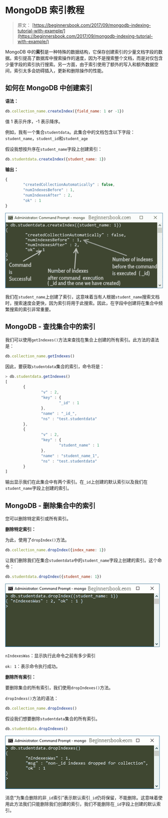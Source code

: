 # MongoDB 索引教程

> 原文： [https://beginnersbook.com/2017/09/mongodb-indexing-tutorial-with-example/](https://beginnersbook.com/2017/09/mongodb-indexing-tutorial-with-example/)

MongoDB 中的**索引**是一种特殊的数据结构，它保存创建索引的少量文档字段的数据。索引提高了数据库中搜索操作的速度，因为不是搜索整个文档，而是对仅包含少量字段的索引执行搜索。另一方面，由于索引使用了额外的写入和额外数据空间，索引太多会妨碍插入，更新和删除操作的性能。

## 如何在 MongoDB 中创建索引

**语法：**

```js
db.collection_name.createIndex({field_name: 1 or -1})
```

值 1 表示升序，-1 表示降序。

例如，我有一个集合`studentdata`。此集合中的文档包含以下字段：`student_name`，`student_id`和`student_age`

假设我想按升序在`student_name`字段上创建索引：

```js
db.studentdata.createIndex({student_name: 1})
```

**输出：**

```js
{
        "createdCollectionAutomatically" : false,
        "numIndexesBefore" : 1,
        "numIndexesAfter" : 2,
        "ok" : 1
}
```

![MongoDB create index](img/e72447552a10b2a820090df108f423b4.jpg)

我们在`student_name`上创建了索引，这意味着当有人根据`student_name`搜索文档时，搜索速度会更快，因为索引将用于此搜索。因此，在字段中创建将在集合中频繁搜索的索引非常重要。

## MongoDB - 查找集合中的索引

我们可以使用`getIndexes()`方法来查找在集合上创建的所有索引。此方法的语法是：

```js
db.collection_name.getIndexes()
```

因此，要获取`studentdata`集合的索引，命令将是：

```js
> db.studentdata.getIndexes()
[
        {
                "v" : 2,
                "key" : {
                        "_id" : 1
                },
                "name" : "_id_",
                "ns" : "test.studentdata"
        },
        {
                "v" : 2,
                "key" : {
                        "student_name" : 1
                },
                "name" : "student_name_1",
                "ns" : "test.studentdata"
        }
]
```

输出显示我们在此集合中有两个索引。在`_id`上创建的默认索引以及我们在`student_name`字段上创建的索引。

## MongoDB - 删除集合中的索引

您可以删除特定索引或所有索引。

**删除特定索引：**

为此，使用了`dropIndex()`方法。

```js
db.collection_name.dropIndex({index_name: 1})
```

让我们删除我们在集合`studentdata`中的`student_name`字段上创建的索引。这个命令：

```js
db.studentdata.dropIndex({student_name: 1})
```

![MongoDB Drop Index](img/47fafb49e9afce059bd06e823ad2d118.jpg)

`nIndexesWas`：显示执行此命令之前有多少索引

`ok: 1`：表示命令执行成功。

**删除所有索引：**

要删除集合的所有索引，我们使用`dropIndexes()`方法。

`dropIndexs()`方法的语法：

```js
db.collection_name.dropIndexes()
```

假设我们想要删除`studentdata`集合的所有索引。

```js
db.studentdata.dropIndexes()
```

![MongoDb Dropping all indexes](img/8ab0ef03956d2779bf59fe3a97a9e34e.jpg)

消息“为集合删除的非`_id`索引”表示默认索引`_id`仍将保留，不能删除。这意味着使用此方法我们只能删除我们创建的索引，我们不能删除在`_id`字段上创建的默认索引。